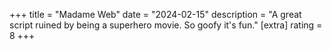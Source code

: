 +++
title = "Madame Web"
date = "2024-02-15"
description = "A great script ruined by being a superhero movie. So goofy it's fun."
[extra]
rating = 8
+++
